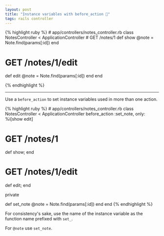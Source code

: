 ```yaml
---
layout: post
title: "Instance variables with before_action 🏹"
tags: rails controller
---
```


<div class='red'>
{% highlight ruby %}
# app/controllers/notes_controller.rb
class NotesController < ApplicationController
  # GET /notes/1
  def show
    @note = Note.find(params[:id])
  end

  # GET /notes/1/edit
  def edit
    @note = Note.find(params[:id])
  end
end

{% endhighlight %}
</div>

<p><hr></p>

Use a `before_action` to set instance variables used in more than one action.

<!--more-->

<div class='green'>
{% highlight ruby %}
# app/controllers/notes_controller.rb
class NotesController < ApplicationController
  before_action :set_note, only: %i[show edit]

  # GET /notes/1
  def show; end

  # GET /notes/1/edit
  def edit; end

  private

  def set_note
    @note = Note.find(params[:id])
  end
end
{% endhighlight %}
</div>

For consistency's sake, use the name of the instance variable as the function name prefixed with `set_`.

For `@note` use `set_note`.
